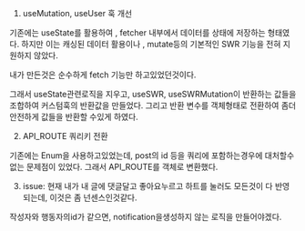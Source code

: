 1. useMutation, useUser 훅 개선

기존에는 useState를 활용하여 , fetcher 내부에서 데이터를 상태에 저장하는 형태였다.
하지만 이는 캐싱된 데이터 활용이나 , mutate등의 기본적인 SWR 기능을 전혀 지원하지 않았다.

내가 만든것은 순수하게 fetch 기능만 하고있었던것이다.

그래서 useState관련로직을 지우고, useSWR, useSWRMutation이 반환하는 값들을 조합하여
커스텀훅의 반환값을 만들었다.
그리고 반환 변수를 객체형태로 전환하여 좀더 안전하게 값들을 반환할 수있게 하였다.

2. API_ROUTE 쿼리키 전환

기존에는 Enum을 사용하고있었는데, post의 id 등을 쿼리에 포함하는경우에 대처할수없는 문제점이 있었다.
그래서 API_ROUTE를 객체로 변환했다.

3. issue: 현재 내가 내 글에 댓글달고 좋아요누르고 하트를 눌러도 모든것이 다 반영되는데, 이것은 좀 넌센스인것같다.

작성자와 행동자의id가 같으면, notification을생성하지 않는 로직을 만들어야겠다.
